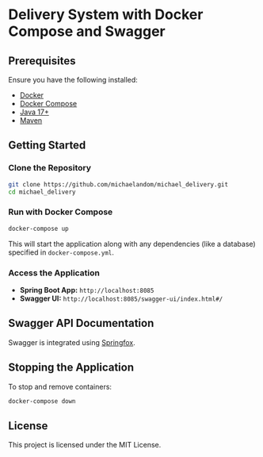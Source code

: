 #  Delivery System with Docker Compose and Swagger

## Prerequisites
Ensure you have the following installed:
- [Docker](https://www.docker.com/get-started)
- [Docker Compose](https://docs.docker.com/compose/install/)
- [Java 17+](https://adoptium.net/)
- [Maven](https://maven.apache.org/install.html)

## Getting Started
### Clone the Repository
```sh
git clone https://github.com/michaelandom/michael_delivery.git
cd michael_delivery
```
### Run with Docker Compose
```sh
docker-compose up 
```
This will start the application along with any dependencies (like a database) specified in `docker-compose.yml`.

### Access the Application
- **Spring Boot App:** `http://localhost:8085`
- **Swagger UI:** `http://localhost:8085/swagger-ui/index.html#/`

## Swagger API Documentation
Swagger is integrated using [Springfox](https://springdoc.org/).

## Stopping the Application
To stop and remove containers:
```sh
docker-compose down
```


## License
This project is licensed under the MIT License.

